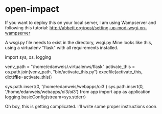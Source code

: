 open-impact
===========


If you want to deploy this on your local server, I am using Wampserver and following this tutorial: http://abbett.org/post/setting-up-mod-wsgi-on-wampserver

A wsgi.py file needs to exist in the directory, wsgi.py  Mine looks like this, using a virtualenv "flask" with all requirements installed. 



import sys, os, logging

venv_path = "/home/edanweis/.virtualenvs/flask"
activate_this = os.path.join(venv_path, "bin/activate_this.py")
execfile(activate_this, dict(__file__=activate_this))

sys.path.insert(0, '/home/edanweis/webapps/oi3')
sys.path.insert(0, '/home/edanweis/webapps/oi3/oi3')
from app import app as application
logging.basicConfig(stream=sys.stderr) 




Oh boy, this is getting complicated. I'll write some proper instructions soon.